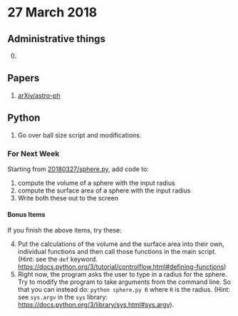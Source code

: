 # 27 March 2018

## Administrative things

0. 

## Papers

1. [arXiv/astro-ph](http://arxiv.org/list/astro-ph/new)

## Python

1. Go over ball size script and modifications.

### For Next Week

Starting from [20180327/sphere.py](20180327/sphere.py), add code to:

1. compute the volume of a sphere with the input radius
2. compute the surface area of a sphere with the input radius
3. Write both these out to the screen

#### Bonus Items

If you finish the above items, try these:

4. Put the calculations of the volume and the surface area into their own, individual functions and then call those functions in the main script. (Hint: see the `def` keyword. https://docs.python.org/3/tutorial/controlflow.html#defining-functions)
5. Right now, the program asks the user to type in a radius for the sphere. Try to modify the program to take arguments from the command line. So that you can instead do: `python sphere.py R` where `R` is the radius. (Hint: see `sys.argv` in the `sys` library: https://docs.python.org/3/library/sys.html#sys.argv).
